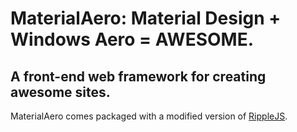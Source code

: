 # MaterialAero: Material Design + Windows Aero = AWESOME.
## A front-end web framework for creating awesome sites.

MaterialAero comes packaged with a modified version of [RippleJS](https://github.com/samthor/rippleJS).

